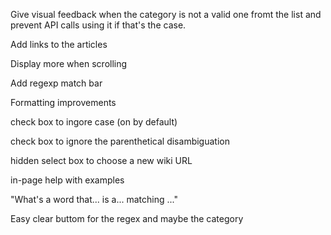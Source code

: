 Give visual feedback when the category is not a valid one fromt the list
and prevent API calls using it if that's the case.

Add links to the articles

Display more when scrolling

Add regexp match bar

Formatting improvements

check box to ingore case (on by default)

check box to ignore the parenthetical disambiguation

hidden select box to choose a new wiki URL

in-page help with examples

"What's a word that... is a... matching ..."

Easy clear buttom for the regex and maybe the category
